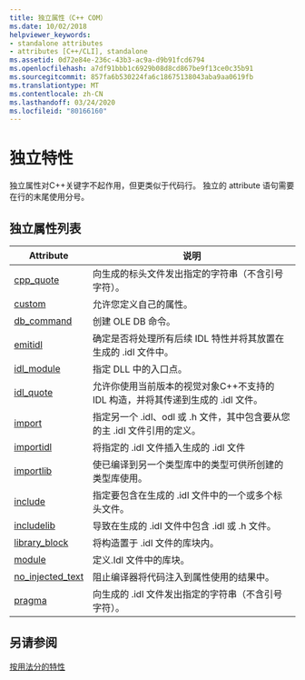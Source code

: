 ```yaml
---
title: 独立属性（C++ COM）
ms.date: 10/02/2018
helpviewer_keywords:
- standalone attributes
- attributes [C++/CLI], standalone
ms.assetid: 0d72e84e-236c-43b3-ac9a-d9b91fcd6794
ms.openlocfilehash: a7df91bbb1c6929b08d8cd867be9f13ce0c35b91
ms.sourcegitcommit: 857fa6b530224fa6c18675138043aba9aa0619fb
ms.translationtype: MT
ms.contentlocale: zh-CN
ms.lasthandoff: 03/24/2020
ms.locfileid: "80166160"
---
```

# <a name="stand-alone-attributes"></a>独立特性

独立属性对C++关键字不起作用，但更类似于代码行。 独立的 attribute 语句需要在行的末尾使用分号。

## <a name="stand-alone-attribute-list"></a>独立属性列表

|Attribute|说明|
|---------------|-----------------|
|[cpp_quote](cpp-quote.md)|向生成的标头文件发出指定的字符串（不含引号字符）。|
|[custom](custom-cpp.md)|允许您定义自己的属性。|
|[db_command](db-command.md)|创建 OLE DB 命令。|
|[emitidl](emitidl.md)|确定是否将处理所有后续 IDL 特性并将其放置在生成的 .idl 文件中。|
|[idl_module](idl-module.md)|指定 DLL 中的入口点。|
|[idl_quote](idl-quote.md)|允许你使用当前版本的视觉对象C++不支持的 IDL 构造，并将其传递到生成的 .idl 文件。|
|[import](import.md)|指定另一个 .idl、odl 或 .h 文件，其中包含要从您的主 .idl 文件引用的定义。|
|[importidl](importidl.md)|将指定的 .idl 文件插入生成的 .idl 文件|
|[importlib](importlib.md)|使已编译到另一个类型库中的类型可供所创建的类型库使用。|
|[include](include-cpp.md)|指定要包含在生成的 .idl 文件中的一个或多个标头文件。|
|[includelib](includelib-cpp.md)|导致在生成的 .idl 文件中包含 .idl 或 .h 文件。|
|[library_block](library-block.md)|将构造置于 .idl 文件的库块内。|
|[module](module-cpp.md)|定义.Idl 文件中的库块。|
|[no_injected_text](no-injected-text.md)|阻止编译器将代码注入到属性使用的结果中。|
|[pragma](pragma.md)|向生成的 .idl 文件发出指定的字符串（不含引号字符）。|

## <a name="see-also"></a>另请参阅

[按用法分的特性](attributes-by-usage.md)
